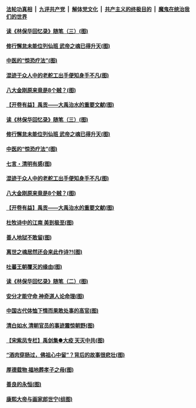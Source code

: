 

####  [法轮功真相](../../../../basic/blob/master/README.md?t=04021730) &nbsp;|&nbsp; [九评共产党](../../../../9ping.md/blob/master/README.md?t=04021730) &nbsp;|&nbsp; [解体党文化](../../../../jtdwh.md/blob/master/README.md?t=04021730)  &nbsp;|&nbsp; [共产主义的终极目的](../../../../gczydzjmd.md/blob/master/README.md?t=04021730) &nbsp;|&nbsp; [魔鬼在统治我们的世界](../../../../mgztzwmdsj.md/blob/master/README.md?t=04021730) 

#### [读《林保华回忆录》随笔（三）(图)](../pages/p7/927928.md?t=04021730) 

#### [修行懈怠未能位列仙班 武帝之魂已得升天(图)](../pages/p7/927921.md?t=04021730) 

#### [中医的“惊恐疗法”(图)](../pages/p7/927840.md?t=04021730) 

#### [混迹于众人中的老舵工出手便知身手不凡(图)](../pages/p7/927890.md?t=04021730) 

#### [八大金刚原来竟是8个贼？(图)](../pages/p7/927994.md?t=04021730) 

#### [【开卷有益】禹贡——大禹治水的重要文献(图)](../pages/p7/927930.md?t=04021730) 

#### [读《林保华回忆录》随笔（三）(图)](../pages/p7/927928.md?t=04021730) 

#### [修行懈怠未能位列仙班 武帝之魂已得升天(图)](../pages/p7/927921.md?t=04021730) 

#### [中医的“惊恐疗法”(图)](../pages/p7/927840.md?t=04021730) 

#### [七言・清明有感(图)](../pages/p7/928236.md?t=04021730) 

#### [混迹于众人中的老舵工出手便知身手不凡(图)](../pages/p7/927890.md?t=04021730) 

#### [八大金刚原来竟是8个贼？(图)](../pages/p7/927994.md?t=04021730) 

#### [【开卷有益】禹贡——大禹治水的重要文献(图)](../pages/p7/927930.md?t=04021730) 

#### [杜牧诗中的江南 美到极至(图)](../pages/p7/928144.md?t=04021730) 

#### [善人地狱不敢留(图)](../pages/p7/927834.md?t=04021730) 

#### [离世之魂居然还会来此作诗?!(图)](../pages/p7/927823.md?t=04021730) 

#### [吐蕃王朝覆灭的缘由(图)](../pages/p7/927590.md?t=04021730) 

#### [读《林保华回忆录》随笔（二）(图)](../pages/p7/927927.md?t=04021730) 

#### [安分才能守命 神奇道人论命理(图)](../pages/p7/927588.md?t=04021730) 

#### [中国古代体恤下情而果敢处事的高官(图)](../pages/p7/927651.md?t=04021730) 

#### [清白如水 清朝官员的事迹震惊朝野(图)](../pages/p7/927845.md?t=04021730) 

#### [【宋紫凤专栏】禹剑集●大疫 天灭中共(图)](../pages/p7/927832.md?t=04021730) 

#### [“酒肉穿肠过，佛祖心中留”？背后的故事很悲壮(图)](../pages/p7/927577.md?t=04021730) 

#### [厚德载物 福地葬孝子之母(图)](../pages/p7/927574.md?t=04021730) 

#### [善良的永恒(图)](../pages/p7/927830.md?t=04021730) 

#### [康熙大帝与画家郎世宁(组图)](../pages/p7/925400.md?t=04021730) 

